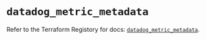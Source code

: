 # `datadog_metric_metadata`

Refer to the Terraform Registory for docs: [`datadog_metric_metadata`](https://registry.terraform.io/providers/datadog/datadog/3.26.0/docs/resources/metric_metadata).
